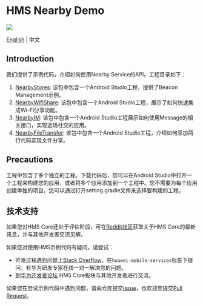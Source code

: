 # HMS Nearby Demo
[![](https://camo.githubusercontent.com/ce1c195eb2524e4e67a2e74bf6e9619555aa0913/68747470733a2f2f696d672e736869656c64732e696f2f62616467652f446f63732d686d736775696465732d627269676874677265656e)](https://developer.huawei.com/consumer/cn/doc/development/HMSCore-Guides/introduction-0000001050040566) 

[English](README.md) | 中文

## Introduction
我们提供了示例代码，介绍如何使用Nearby Service的API。工程目录如下：

1. [NearbyStores](https://github.com/HMS-Core/hms-nearby-demo/tree/master/NearbyStores): 该包中包含一个Android Studio工程，提供了Beacon Management示例。
2. [NearbyWifiShare](https://github.com/HMS-Core/hms-nearby-demo/tree/master/NearbyWifiShare): 该包中包含一个Android Studio工程，展示了如何快速集成Wi-Fi分享功能。
3. [NearbyIM](https://github.com/HMS-Core/hms-nearby-demo/tree/master/NearbyIM): 该包中包含一个Android Studio工程展示如何使用Message的相关接口，实现近场社交的应用。
4. [NearbyFileTransfer](https://github.com/HMS-Core/hms-nearby-demo/tree/master/NearbyFileTransfer): 该包中包含一个Android Studio工程，介绍如何添加两行代码实现文件分享。


## Precautions
工程中包含了多个独立的工程。下载代码后，您可以在Android Studio中打开一个工程来构建您的应用，或者将多个应用添加到一个工程中。您不需要为每个应用创建单独的项目，您可以通过打开setting.gradle文件来选择要构建的工程。

## 技术支持
如果您对HMS Core还处于评估阶段，可在[Reddit社区](https://www.reddit.com/r/HuaweiDevelopers/)获取关于HMS Core的最新讯息，并与其他开发者交流见解。

如果您对使用HMS示例代码有疑问，请尝试：
- 开发过程遇到问题上[Stack Overflow](https://stackoverflow.com/questions/tagged/huawei-mobile-services)，在`huawei-mobile-services`标签下提问，有华为研发专家在线一对一解决您的问题。
- 到[华为开发者论坛](https://developer.huawei.com/consumer/cn/forum/blockdisplay?fid=18) HMS Core板块与其他开发者进行交流。

如果您在尝试示例代码中遇到问题，请向仓库提交[issue](https://github.com/HMS-Core/hms-nearby-demo/issues)，也欢迎您提交[Pull Request](https://github.com/HMS-Core/hms-nearby-demo/pulls)。

